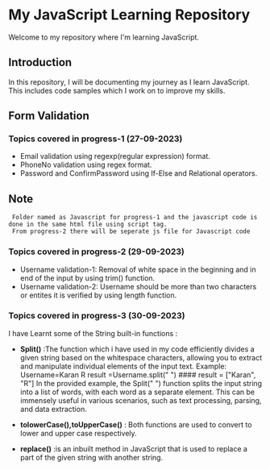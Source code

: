 # My JavaScript Learning Repository 

Welcome to my repository where I'm learning JavaScript.

## Introduction

In this repository, I will be documenting my journey as I learn JavaScript. This includes code samples which I work on to improve my skills.

## Form Validation
### Topics covered in progress-1 (27-09-2023)

- Email validation using regexp(regular expression) format.
- PhoneNo validation using regex format.
- Password and ConfirmPassword using If-Else and Relational operators.
  
## Note
     Folder named as Javascript for progress-1 and the javascript code is done in the same html file using script tag.
     From progress-2 there will be seperate js file for Javascript code
     
### Topics covered in progress-2 (29-09-2023)
- Username validation-1: Removal of white space in the beginning and in end of the input by using trim() function.
- Username validation-2: Username should be more than two characters or entites it is verified by using length function.

### Topics covered in progress-3 (30-09-2023)
   I have Learnt some of the String built-in functions :
- **Split()** :The function which i have used in my code efficiently divides a given string based on the whitespace characters, allowing you to extract and manipulate individual elements of the input text.
          Example: Username=Karan R
          result =Username.split(" ")
          #### result = ["Karan", "R"]
          In the provided example, the Split(" ") function splits the input string into a list of words, with each word as a separate element. This can be immensely useful in various 
          scenarios, such as text processing, parsing, and data extraction.
  
- **tolowerCase(),toUpperCase()** : Both functions are used to convert to lower and upper case respectively.
- **replace()** :is an inbuilt method in JavaScript that is used to replace a part of the given string with another string.
